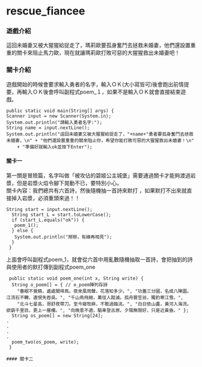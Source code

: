 # rescue_fiancee
### 遊戲介紹
這回未婚妻又被大猩猩給捉走了，瑪莉歐要孤身奮鬥去拯救未婚妻，他們還設置重重的關卡來阻止馬力歐，現在就讓瑪莉歐打敗可惡的大猩猩救出未婚妻吧！  
### 關卡介紹
遊戲開始的時候會要求輸入勇者的名字，輸入ＯＫ(大小寫皆可)後會跑出前情提要，再輸入ＯＫ後會呼叫副程式poem_１，如果不是輸入ＯＫ就會直接結束遊戲。
```
public static void main(String[] args) {
Scanner input = new Scanner(System.in);
System.out.println("請輸入勇者名字:");
String name = input.nextLine();
System.out.println("這回未婚妻又被大猩猩給捉走了，"+name+"勇者要孤身奮鬥去拯救未婚妻，\n" + "他們還設置重重的關來阻止你，希望你能打敗可惡的大猩猩救出未婚妻！\n"
    + "準備好就輸入ok並按下Enter");
```
#### 關卡一
第一關是冒險篇，名字叫做「被攻佔的碧姬公主城堡」需要通過關卡才能夠渡過岩漿，但是岩漿火焰令腳下晃動不已，要特別小心。  
關卡內容：我們總共有六首詩，然後隨機抽一首詩來默打 ，如果默打不出來就直接掉入岩漿，必須重頭來過！！
```
String start = input.nextLine();
  String start_L = start.toLowerCase();
  if (start_L.equals("ok")) {
   poem_1();
  } else {
   System.out.println("掰掰，有緣再相見");
  }
 }
```

上面會呼叫副程式poem_1，就會從六首中用亂數隨機抽取一首詩，會把抽到的詩與使用者的默打傳到副程式poem_one
```
 public static void poem_one(int x, String write) {
  String o_poem[] = { // o_poem陣列存詩
    "春眠不覺曉，處處聞啼鳥。夜來風雨聲，花落知多少。", "功蓋三分國，名成八陣圖。江流石不轉，遺恨失吞吳。", "千山鳥飛絕，萬徑人蹤滅。孤舟蓑笠翁，獨釣寒江雪。",
    "北斗七星高，哥舒夜帶刀。至今窺牧麻，不敢過臨洮。", "白日依山盡，黃河入海流。欲窮千里目，更上一層樓。", "向晚意不適，驅車登古原。夕陽無限好，只是近黃昏。" };
  String os_poem[] = new String[24];
.
.
.
.
  poem_two(os_poem, write);
 }

#### 關卡二


